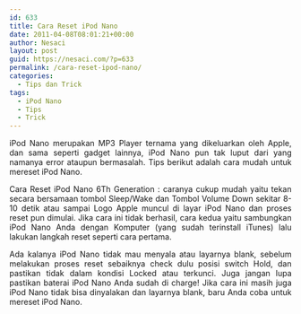 ```yaml
---
id: 633
title: Cara Reset iPod Nano
date: 2011-04-08T08:01:21+00:00
author: Nesaci
layout: post
guid: https://nesaci.com/?p=633
permalink: /cara-reset-ipod-nano/
categories:
  - Tips dan Trick
tags:
  - iPod Nano
  - Tips
  - Trick
---
```

<p style="text-align: justify;">
  iPod Nano merupakan MP3 Player ternama yang dikeluarkan oleh Apple, dan sama seperti gadget lainnya, iPod Nano pun tak luput dari yang namanya error ataupun bermasalah. Tips berikut adalah cara mudah untuk mereset iPod Nano.
</p>

<p style="text-align: justify;">
  Cara Reset iPod Nano 6Th Generation : caranya cukup mudah yaitu tekan secara bersamaan tombol Sleep/Wake dan Tombol Volume Down sekitar 8-10 detik atau sampai Logo Apple muncul di layar iPod Nano dan proses reset pun dimulai. Jika cara ini tidak berhasil, cara kedua yaitu sambungkan iPod Nano Anda dengan Komputer (yang sudah terinstall iTunes) lalu lakukan langkah reset seperti cara pertama.
</p>

<p style="text-align: justify;">
  Ada kalanya iPod Nano tidak mau menyala atau layarnya blank, sebelum melakukan proses reset sebaiknya check dulu posisi switch Hold, dan pastikan tidak dalam kondisi Locked atau terkunci. Juga jangan lupa pastikan baterai iPod Nano Anda sudah di charge! Jika cara ini masih juga iPod Nano tidak bisa dinyalakan dan layarnya blank, baru Anda coba untuk mereset iPod Nano.
</p>